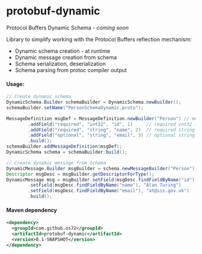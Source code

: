 protobuf-dynamic
================

Protocol Buffers Dynamic Schema - *coming soon*

Library to simplify working with the Protocol Buffers reflection mechanism:
* Dynamic schema creation - at runtime
* Dynamic message creation from schema
* Schema serialization, deserialization
* Schema parsing from protoc compiler output

#### Usage:
```java
// Create dynamic schema
DynamicSchema.Builder schemaBuilder = DynamicSchema.newBuilder();
schemaBuilder.setName("PersonSchemaDynamic.proto");

MessageDefinition msgDef = MessageDefinition.newBuilder("Person") // message Person
		.addField("required", "int32", "id", 1)		// required int32 id = 1
		.addField("required", "string", "name", 2)	// required string name = 2
		.addField("optional", "string", "email", 3)	// optional string email = 3
		.build();
schemaBuilder.addMessageDefinition(msgDef);
DynamicSchema schema = schemaBuilder.build();

// Create dynamic message from schema
DynamicMessage.Builder msgBuilder = schema.newMessageBuilder("Person");
Descriptor msgDesc = msgBuilder.getDescriptorForType();
DynamicMessage msg = msgBuilder.setField(msgDesc.findFieldByName("id"), 1)
		.setField(msgDesc.findFieldByName("name"), "Alan Turing")
		.setField(msgDesc.findFieldByName("email"), "at@sis.gov.uk")
		.build();
```

#### Maven dependency
```xml
<dependency>
  <groupId>com.github.os72</groupId>
  <artifactId>protobuf-dynamic</artifactId>
  <version>0.1-SNAPSHOT</version>
</dependency>
```
